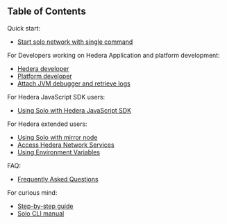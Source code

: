## Table of Contents

Quick start:

* [Start solo network with single command](TaskTool.md)

For Developers working on Hedera Application and platform development:

* [Hedera developer](HederaDeveloper.md)
* [Platform developer](PlatformDeveloper.md)
* [Attach JVM debugger and retrieve logs](DebugLog/debug.md)

For Hedera JavaScript SDK users:

* [Using Solo with Hedera JavaScript SDK](SDK.md)

For Hedera extended users:

* [Using Solo with mirror node](SoloWithMirrorNode.md)
* [Access Hedera Network Services](AccessHederaServices.md)
* [Using Environment Variables](Env.md)

FAQ:
* [Frequently Asked Questions](FAQ.md)

For curious mind:

* [Step-by-step guide](StepByStepGuide.md)
* [Solo CLI manual](SoloCLI.md)
